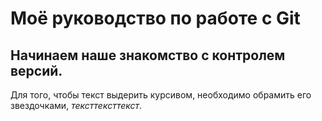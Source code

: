 # Моё руководство по работе с Git

## Начинаем наше знакомство с контролем версий.

Для того, чтобы текст выдерить курсивом, необходимо обрамить его звездочками, *тексттексттекст*.